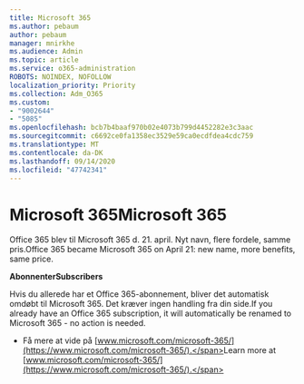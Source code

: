 ```yaml
---
title: Microsoft 365
ms.author: pebaum
author: pebaum
manager: mnirkhe
ms.audience: Admin
ms.topic: article
ms.service: o365-administration
ROBOTS: NOINDEX, NOFOLLOW
localization_priority: Priority
ms.collection: Adm_O365
ms.custom:
- "9002644"
- "5085"
ms.openlocfilehash: bcb7b4baaf970b02e4073b799d4452282e3c3aac
ms.sourcegitcommit: c6692ce0fa1358ec3529e59ca0ecdfdea4cdc759
ms.translationtype: MT
ms.contentlocale: da-DK
ms.lasthandoff: 09/14/2020
ms.locfileid: "47742341"
---
```

# <a name="microsoft-365"></a><span data-ttu-id="2920a-102">Microsoft 365</span><span class="sxs-lookup"><span data-stu-id="2920a-102">Microsoft 365</span></span>

<span data-ttu-id="2920a-103">Office 365 blev til Microsoft 365 d. 21. april. Nyt navn, flere fordele, samme pris.</span><span class="sxs-lookup"><span data-stu-id="2920a-103">Office 365 became Microsoft 365 on April 21: new name, more benefits, same price.</span></span>

<span data-ttu-id="2920a-104">**Abonnenter**</span><span class="sxs-lookup"><span data-stu-id="2920a-104">**Subscribers**</span></span>

<span data-ttu-id="2920a-105">Hvis du allerede har et Office 365-abonnement, bliver det automatisk omdøbt til Microsoft 365. Det kræver ingen handling fra din side.</span><span class="sxs-lookup"><span data-stu-id="2920a-105">If you already have an Office 365 subscription, it will automatically be renamed to Microsoft 365 - no action is needed.</span></span>

- <span data-ttu-id="2920a-106">Få mere at vide på [www.microsoft.com/microsoft-365/](https://www.microsoft.com/microsoft-365/).</span><span class="sxs-lookup"><span data-stu-id="2920a-106">Learn more at [www.microsoft.com/microsoft-365/](https://www.microsoft.com/microsoft-365/).</span></span>
